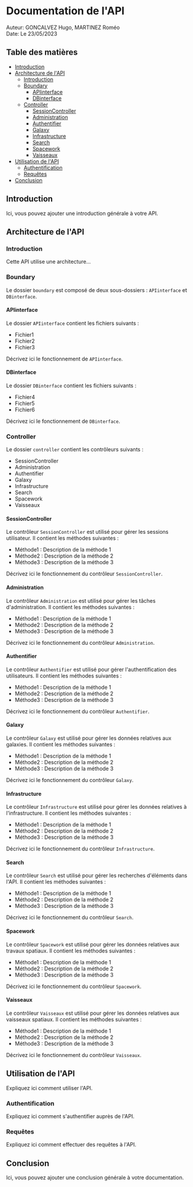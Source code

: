 # Documentation de l'API

Auteur: GONCALVEZ Hugo, MARTINEZ Roméo  
Date: Le 23/05/2023

## Table des matières
- [Introduction](#introduction)
- [Architecture de l'API](#architecture-de-lapi)
  - [Introduction](#introduction-1)
  - [Boundary](#boundary)
    - [APIinterface](#apiinterface)
    - [DBinterface](#dbinterface)
  - [Controller](#controller)
    - [SessionController](#sessioncontroller)
    - [Administration](#administration)
    - [Authentifier](#authentifier)
    - [Galaxy](#galaxy)
    - [Infrastructure](#infrastructure)
    - [Search](#search)
    - [Spacework](#spacework)
    - [Vaisseaux](#vaisseaux)
- [Utilisation de l'API](#utilisation-de-lapi)
  - [Authentification](#authentification)
  - [Requêtes](#requêtes)
- [Conclusion](#conclusion)

## Introduction
Ici, vous pouvez ajouter une introduction générale à votre API.

## Architecture de l'API
### Introduction
Cette API utilise une architecture...

### Boundary
Le dossier `boundary` est composé de deux sous-dossiers : `APIinterface` et `DBinterface`.

#### APIinterface
Le dossier `APIinterface` contient les fichiers suivants :
- Fichier1
- Fichier2
- Fichier3

Décrivez ici le fonctionnement de `APIinterface`.

#### DBinterface
Le dossier `DBinterface` contient les fichiers suivants :
- Fichier4
- Fichier5
- Fichier6

Décrivez ici le fonctionnement de `DBinterface`.

### Controller
Le dossier `controller` contient les contrôleurs suivants :
- SessionController
- Administration
- Authentifier
- Galaxy
- Infrastructure
- Search
- Spacework
- Vaisseaux

#### SessionController
Le contrôleur `SessionController` est utilisé pour gérer les sessions utilisateur. Il contient les méthodes suivantes :
- Méthode1 : Description de la méthode 1
- Méthode2 : Description de la méthode 2
- Méthode3 : Description de la méthode 3

Décrivez ici le fonctionnement du contrôleur `SessionController`.

#### Administration
Le contrôleur `Administration` est utilisé pour gérer les tâches d'administration. Il contient les méthodes suivantes :
- Méthode1 : Description de la méthode 1
- Méthode2 : Description de la méthode 2
- Méthode3 : Description de la méthode 3

Décrivez ici le fonctionnement du contrôleur `Administration`.

#### Authentifier
Le contrôleur `Authentifier` est utilisé pour gérer l'authentification des utilisateurs. Il contient les méthodes suivantes :
- Méthode1 : Description de la méthode 1
- Méthode2 : Description de la méthode 2
- Méthode3 : Description de la méthode 3

Décrivez ici le fonctionnement du contrôleur `Authentifier`.

#### Galaxy
Le contrôleur `Galaxy` est utilisé pour gérer les données relatives aux galaxies. Il contient les méthodes suivantes :
- Méthode1 : Description de la méthode 1
- Méthode2 : Description de la méthode 2
- Méthode3 : Description de la méthode 3

Décrivez ici le fonctionnement du contrôleur `Galaxy`.

#### Infrastructure
Le contrôleur `Infrastructure` est utilisé pour gérer les données relatives à l'infrastructure. Il contient les méthodes suivantes :
- Méthode1 : Description de la méthode 1
- Méthode2 : Description de la méthode 2
- Méthode3 : Description de la méthode 3

Décrivez ici le fonctionnement du contrôleur `Infrastructure`.

#### Search
Le contrôleur `Search` est utilisé pour gérer les recherches d'éléments dans l'API. Il contient les méthodes suivantes :
- Méthode1 : Description de la méthode 1
- Méthode2 : Description de la méthode 2
- Méthode3 : Description de la méthode 3

Décrivez ici le fonctionnement du contrôleur `Search`.

#### Spacework
Le contrôleur `Spacework` est utilisé pour gérer les données relatives aux travaux spatiaux. Il contient les méthodes suivantes :
- Méthode1 : Description de la méthode 1
- Méthode2 : Description de la méthode 2
- Méthode3 : Description de la méthode 3

Décrivez ici le fonctionnement du contrôleur `Spacework`.

#### Vaisseaux
Le contrôleur `Vaisseaux` est utilisé pour gérer les données relatives aux vaisseaux spatiaux. Il contient les méthodes suivantes :
- Méthode1 : Description de la méthode 1
- Méthode2 : Description de la méthode 2
- Méthode3 : Description de la méthode 3

Décrivez ici le fonctionnement du contrôleur `Vaisseaux`.

## Utilisation de l'API
Expliquez ici comment utiliser l'API.

### Authentification
Expliquez ici comment s'authentifier auprès de l'API.

### Requêtes
Expliquez ici comment effectuer des requêtes à l'API.

## Conclusion
Ici, vous pouvez ajouter une conclusion générale à votre documentation.
